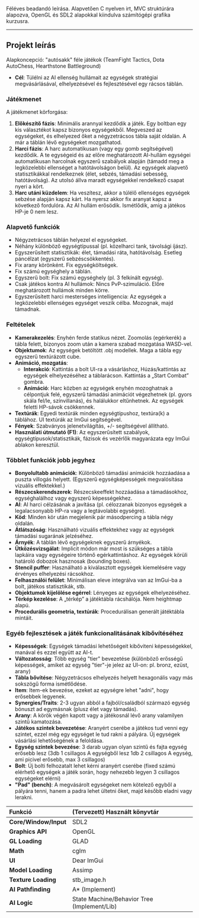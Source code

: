 
Féléves beadandó leírása. Alapvetően C nyelven irt, MVC struktúrára alapozva, OpenGL és SDL2 alapokkal kiindulva számítógépi grafika kurzusra.

---

## Projekt leírás

Alapkoncepció: "autósakk" féle játékok (TeamFight Tactics, Dota AutoChess, Hearthstone Battleground)

- **Cél**: Túlélni az AI ellenség hullámait az egységek stratégiai megvásárlásával, elhelyezésével és fejlesztésével egy rácsos táblán.

### Játékmenet

A játékmenet körforgása:

1. **Előkészítő fázis**: Minimális arannyal kezdődik a játék. Egy boltban egy kis választékot kapsz bizonyos egységekből. Megveszed az egységeket, és elhelyezed őket a négyzetrácsos tábla saját oldalán. A már a táblán lévő egységeket mozgathatod.
2. **Harci fázis**: A harc automatikusan (vagy egy gomb segítségével) kezdődik. A te egységeid és az előre meghatározott AI-hullám egységei automatikusan harcolnak egyszerű szabályok alapján (támadd meg a legközelebbi ellenséget a hatótávolságon belül). Az egységek alapvető statisztikákkal rendelkeznek (élet, sebzés, támadási sebesség, hatótávolság). Az utolsó állva maradt egységekkel rendelkező csapat nyeri a kört.
3. **Harc utáni küzdelem**: Ha veszítesz, akkor a túlélő ellenséges egységek sebzése alapján kapsz kárt. Ha nyersz akkor fix aranyat kapsz a következő fordulóra. Az AI hullám erősödik. Ismétlődik, amíg a játékos HP-je 0 nem lesz.

### Alapvető funkciók

- Négyzetrácsos táblán helyezel el egységeket.
- Néhány különböző egységtípussal (pl. közelharci tank, távolsági íjász).
- Egyszerűsített statisztikák: élet, támadási ráta, hatótávolság. Esetleg páncélzat (egyszerű sebzéscsökkentés).
- Fix arany körönként. Fix egységköltségek.
- Fix számú egységhely a táblán.
- Egyszerű bolt: Fix számú egységhely (pl. 3 felkínált egység).
- Csak játékos kontra AI hullámok: Nincs PvP-szimuláció. Előre meghatározott hullámok minden körre.
- Egyszerűsített harci mesterséges intelligencia: Az egységek a legközelebbi ellenséges egységet veszik célba. Mozognak, majd támadnak.

### Feltételek

- **Kamerakezelés**: Enyhén ferde statikus nézet. Zoomolás (egérkerék) a tábla felett, bizonyos zoom után a kamera szabad mozgatása WASD-vel.
- **Objektumok**: Az egységek betöltött .obj modellek. Maga a tábla egy egyszerű textúrázott cube.
- **Animáció, mozgatás**:
  - **Interakció**: Kattintás a bolt UI-ra a vásárláshoz, Húzás/kattintás az egységek elhelyezéséhez a táblarácson. Kattintás a „Start Combat” gombra.
  - **Animáció**: Harc közben az egységek enyhén mozoghatnak a célpontjuk felé, egyszerű támadási animációt végezhetnek (pl. gyors skála fel/le, színvillanás), és halálukkor eltűnhetnek. Az egységek feletti HP-sávok csökkennek.
- **Textúrák**: Egyedi textúrák minden egységtípushoz, textúra(k) a táblához. UI textúrák az ImGui segítségével.
- **Fények**: Szabványos jelenetvilágítás, +/- segítségével állítható.
- **Használati útmutató (F1)**: Az egyszerűsített szabályok, egységtípusok/statisztikák, fázisok és vezérlők magyarázata egy ImGui ablakon keresztül.

### Többlet funkciók jobb jegyhez

- **Bonyolultabb animációk**: Különböző támadási animációk hozzáadása a puszta villogás helyett. (Egyszerű egységképességek megvalósítása vizuális effektekkel.)
- **Részecskerendszerek**: Részecskeeffekt hozzáadása a támadásokhoz, egységhalálhoz vagy egyszerű képességekhez.
- **AI**: AI harci célzásának a javítása (pl. célozzanak bizonyos egységek a legalacsonyabb HP-ra vagy a legtávolabbi egységre).
- **Köd**: Minden kör után megjelenik pár másodpercing a tábla négy oldalán.
- **Átlátszóság**: Használható vizuális effektekhez vagy az egységek támadási sugarának jelzéséhez.
- **Árnyék**: A táblán lévő egységeknek egyszerű árnyékok.
- **Ütközésvizsgálat**: Implicit módon már most is szükséges a tábla lapkáira vagy egységeire történő egérkattintáshoz. Az egységek körüli határoló dobozok hasznosak (bounding boxes).
- **Stencil puffer**: Használható a kiválasztott egységek kiemelésére vagy érvényes elhelyezési rácsokhoz.
- **Felhasználói felület**: Minimálisan eleve integrálva van az ImGui-ba a bolt, játékos statisztikák, stb.
- **Objektumok kijelölése egérrel**: Lényeges az egységek elhelyezéséhez.
- **Térkép kezelése**: A „térkép” a játéktábla rácshálója. Nem heightmap alapú.
- **Procedurális geometria, textúrák**: Procedurálisan generált játéktábla mintáit.

### Egyéb fejlesztések a játék funkcionalitásának kibővítéséhez

- **Képességek**: Egységek támadási lehetőségeit kibőviteni képességekkel, manával és ezzel együtt az AI-t.
- **Változatosság**: Több egység "tier" bevezetése (különböző erősségű képességek, amiket az egység "tier"-je jelez az UI-on: pl. bronz, ezüst, arany)
- **Tábla bővítése**: Négyzetrácsos elhelyezés helyett hexagonális vagy más sokszögű forma ismétlődése.
- **Item**: Item-ek bevezése, ezeket az egységre lehet "adni", hogy erősebbek legyenek.
- **Synergies/Traits**: 2-3 ugyan abból a fajból/családból származó egység bónuszt ad egymásnak (plusz élet vagy támadás).
- **Arany**: A körök végén kapott vagy a játékosnál lévő arany valamilyen szintű kamatozása.
- **Játékos szintek bevezetése**: Aranyért cserébe a játékos tud venni egy szintet, ezzel még egy egységet le tud rakni a pályára. Új egységek vásárlási lehetőségének a feloldása.
- **Egység szintek bevezése**: 3 darab ugyan olyan szintű és fajta egység erősebb lesz (3db 1 csillagos A egységből lesz 1db 2 csillagos A egység, ami picivel erősebb, max 3 csillagos)
- **Bolt**: Új bolti felhozatalt lehet kérni aranyért cserébe (fixed számú elérhető egységek a játék során, hogy nehezebb legyen 3 csillagos egységeket elérni)
- **"Pad" (bench)**: A megvásárolt egységeket nem kötelező egyből a pályára tenni, hanem a padra lehet ültetni őket, majd később eladni vagy lerakni.

| Funkció                    | (Tervezett) Használt könyvtár            |
| :-------------------------- | :------------------------------------------ |
| **Core/Window/Input** | SDL2                                        |
| **Graphics API**      | OpenGL                                      |
| **GL Loading**        | GLAD                                        |
| **Math**              | cglm                                        |
| **UI**                | Dear ImGui                                  |
| **Model Loading**     | Assimp                                      |
| **Texture Loading**   | stb\_image.h                                |
| **AI Pathfinding**    | A\* (Implement)                             |
| **AI Logic**          | State Machine/Behavior Tree (Implement/Lib) |
